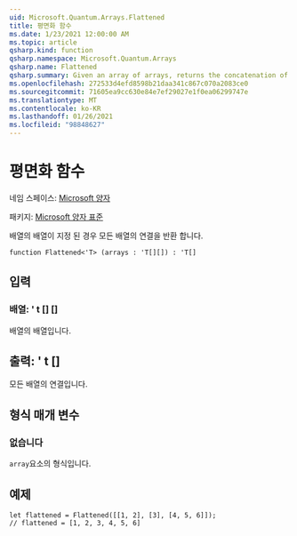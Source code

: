```yaml
---
uid: Microsoft.Quantum.Arrays.Flattened
title: 평면화 함수
ms.date: 1/23/2021 12:00:00 AM
ms.topic: article
qsharp.kind: function
qsharp.namespace: Microsoft.Quantum.Arrays
qsharp.name: Flattened
qsharp.summary: Given an array of arrays, returns the concatenation of all arrays.
ms.openlocfilehash: 272533d4efd8598b21daa341c867c070a2083ce0
ms.sourcegitcommit: 71605ea9cc630e84e7ef29027e1f0ea06299747e
ms.translationtype: MT
ms.contentlocale: ko-KR
ms.lasthandoff: 01/26/2021
ms.locfileid: "98848627"
---
```

# <a name="flattened-function"></a>평면화 함수

네임 스페이스: [Microsoft 양자](xref:Microsoft.Quantum.Arrays)

패키지: [Microsoft 양자 표준](https://nuget.org/packages/Microsoft.Quantum.Standard)


배열의 배열이 지정 된 경우 모든 배열의 연결을 반환 합니다.

```qsharp
function Flattened<'T> (arrays : 'T[][]) : 'T[]
```


## <a name="input"></a>입력

### <a name="arrays--t"></a>배열: ' t [] []

배열의 배열입니다.



## <a name="output--t"></a>출력: ' t []

모든 배열의 연결입니다.

## <a name="type-parameters"></a>형식 매개 변수

### <a name="t"></a>없습니다

`array`요소의 형식입니다.

## <a name="example"></a>예제

```qsharp
let flattened = Flattened([[1, 2], [3], [4, 5, 6]]);
// flattened = [1, 2, 3, 4, 5, 6]
```